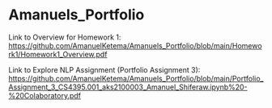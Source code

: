 # Amanuels_Portfolio

Link to Overview for Homework 1: https://github.com/AmanuelKetema/Amanuels_Portfolio/blob/main/Homework1/Homework1_Overview.pdf

Link to Explore NLP Assignment (Portfolio Assignment 3): https://github.com/AmanuelKetema/Amanuels_Portfolio/blob/main/Portfolio_Assignment_3_CS4395.001_aks2100003_Amanuel_Shiferaw.ipynb%20-%20Colaboratory.pdf
